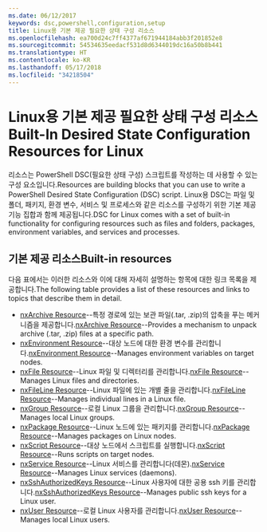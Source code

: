 ```yaml
---
ms.date: 06/12/2017
keywords: dsc,powershell,configuration,setup
title: Linux용 기본 제공 필요한 상태 구성 리소스
ms.openlocfilehash: ea700d24c7ff4377af671944184abb3f201852e8
ms.sourcegitcommit: 54534635eedacf531d8d6344019dc16a50b8b441
ms.translationtype: HT
ms.contentlocale: ko-KR
ms.lasthandoff: 05/17/2018
ms.locfileid: "34218504"
---
```

# <a name="built-in-desired-state-configuration-resources-for-linux"></a><span data-ttu-id="b6d97-103">Linux용 기본 제공 필요한 상태 구성 리소스</span><span class="sxs-lookup"><span data-stu-id="b6d97-103">Built-In Desired State Configuration Resources for Linux</span></span>

<span data-ttu-id="b6d97-104">리소스는 PowerShell DSC(필요한 상태 구성) 스크립트를 작성하는 데 사용할 수 있는 구성 요소입니다.</span><span class="sxs-lookup"><span data-stu-id="b6d97-104">Resources are building blocks that you can use to write a PowerShell Desired State Configuration (DSC) script.</span></span> <span data-ttu-id="b6d97-105">Linux용 DSC는 파일 및 폴더, 패키지, 환경 변수, 서비스 및 프로세스와 같은 리소스를 구성하기 위한 기본 제공 기능 집합과 함께 제공됩니다.</span><span class="sxs-lookup"><span data-stu-id="b6d97-105">DSC for Linux comes with a set of built-in functionality for configuring resources such as files and folders, packages, environment variables, and services and processes.</span></span>

## <a name="built-in-resources"></a><span data-ttu-id="b6d97-106">기본 제공 리소스</span><span class="sxs-lookup"><span data-stu-id="b6d97-106">Built-in resources</span></span>

<span data-ttu-id="b6d97-107">다음 표에서는 이러한 리소스와 이에 대해 자세히 설명하는 항목에 대한 링크 목록을 제공합니다.</span><span class="sxs-lookup"><span data-stu-id="b6d97-107">The following table provides a list of these resources and links to topics that describe them in detail.</span></span>

* <span data-ttu-id="b6d97-108">[nxArchive Resource](lnxArchiveResource.md)--특정 경로에 있는 보관 파일(.tar, .zip)의 압축을 푸는 메커니즘을 제공합니다.</span><span class="sxs-lookup"><span data-stu-id="b6d97-108">[nxArchive Resource](lnxArchiveResource.md)--Provides a mechanism to unpack archive (.tar, .zip) files at a specific path.</span></span>
* <span data-ttu-id="b6d97-109">[nxEnvironment Resource](lnxEnvironmentResource.md)--대상 노드에 대한 환경 변수를 관리합니다.</span><span class="sxs-lookup"><span data-stu-id="b6d97-109">[nxEnvironment Resource](lnxEnvironmentResource.md)--Manages environment variables on target nodes.</span></span>
* <span data-ttu-id="b6d97-110">[nxFile Resource](lnxFileResource.md)--Linux 파일 및 디렉터리를 관리합니다.</span><span class="sxs-lookup"><span data-stu-id="b6d97-110">[nxFile Resource](lnxFileResource.md)--Manages Linux files and directories.</span></span>
* <span data-ttu-id="b6d97-111">[nxFileLine Resource](lnxFileLineResource.md)--Linux 파일에 있는 개별 줄을 관리합니다.</span><span class="sxs-lookup"><span data-stu-id="b6d97-111">[nxFileLine Resource](lnxFileLineResource.md)--Manages individual lines in a Linux file.</span></span>
* <span data-ttu-id="b6d97-112">[nxGroup Resource](lnxGroupResource.md)--로컬 Linux 그룹을 관리합니다.</span><span class="sxs-lookup"><span data-stu-id="b6d97-112">[nxGroup Resource](lnxGroupResource.md)--Manages local Linux groups.</span></span>
* <span data-ttu-id="b6d97-113">[nxPackage Resource](lnxPackageResource.md)--Linux 노드에 있는 패키지를 관리합니다.</span><span class="sxs-lookup"><span data-stu-id="b6d97-113">[nxPackage Resource](lnxPackageResource.md)--Manages packages on Linux nodes.</span></span>
* <span data-ttu-id="b6d97-114">[nxScript Resource](lnxScriptResource.md)--대상 노드에서 스크립트를 실행합니다.</span><span class="sxs-lookup"><span data-stu-id="b6d97-114">[nxScript Resource](lnxScriptResource.md)--Runs scripts on target nodes.</span></span>
* <span data-ttu-id="b6d97-115">[nxService Resource](lnxServiceResource.md)--Linux 서비스를 관리합니다(데몬).</span><span class="sxs-lookup"><span data-stu-id="b6d97-115">[nxService Resource](lnxServiceResource.md)--Manages Linux services (daemons).</span></span>
* <span data-ttu-id="b6d97-116">[nxSshAuthorizedKeys Resource](lnxSshAuthorizedKeysResource.md)--Linux 사용자에 대한 공용 ssh 키를 관리합니다.</span><span class="sxs-lookup"><span data-stu-id="b6d97-116">[nxSshAuthorizedKeys Resource](lnxSshAuthorizedKeysResource.md)--Manages public ssh keys for a Linux user.</span></span>
* <span data-ttu-id="b6d97-117">[nxUser Resource](lnxUserResource.md)--로컬 Linux 사용자를 관리합니다.</span><span class="sxs-lookup"><span data-stu-id="b6d97-117">[nxUser Resource](lnxUserResource.md)--Manages local Linux users.</span></span>
